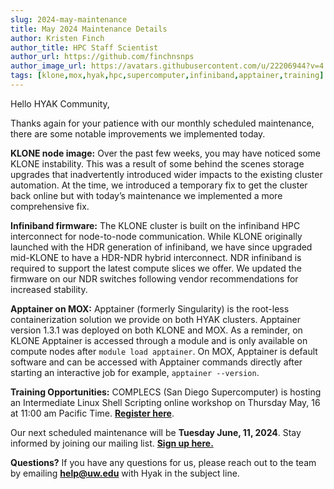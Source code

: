 ```yaml
---
slug: 2024-may-maintenance
title: May 2024 Maintenance Details
author: Kristen Finch
author_title: HPC Staff Scientist
author_url: https://github.com/finchnsnps
author_image_url: https://avatars.githubusercontent.com/u/22206944?v=4
tags: [klone,mox,hyak,hpc,supercomputer,infiniband,apptainer,training]
---
```


Hello HYAK Community,

Thanks again for your patience with our monthly scheduled maintenance, there are some notable improvements we implemented today. 

**KLONE node image:** Over the past few weeks, you may have noticed some KLONE instability. This was a result of some behind the scenes storage upgrades that inadvertently introduced wider impacts to the existing cluster automation. At the time, we introduced a temporary fix to get the cluster back online but with today’s maintenance we implemented a more comprehensive fix.

**Infiniband firmware:** The KLONE cluster is built on the infiniband HPC interconnect for node-to-node communication. While KLONE originally launched with the HDR generation of infiniband, we have since upgraded mid-KLONE to have a HDR-NDR hybrid interconnect. NDR infiniband is required to support the latest compute slices we offer. We updated the firmware on our NDR switches following vendor recommendations for increased stability.

**Apptainer on MOX:** Apptainer (formerly Singularity) is the root-less containerization solution we provide on both HYAK clusters. Apptainer version 1.3.1 was deployed on both KLONE and MOX. As a reminder, on KLONE Apptainer is accessed through a module and is only available on compute nodes after `module load apptainer`. On MOX, Apptainer is default software and can be accessed with Apptainer commands directly after starting an interactive job for example, `apptainer --version`. 

**Training Opportunities:** COMPLECS (San Diego Supercomputer) is hosting an Intermediate Linux Shell Scripting online workshop on Thursday May, 16 at 11:00 am Pacific Time. [**Register here**](https://na.eventscloud.com/ereg/newreg.php?eventid=780668&).

Our next scheduled maintenance will be **Tuesday June, 11, 2024**. Stay informed by joining our mailing list. [**Sign up here.**](https://mailman1.u.washington.edu/mailman/listinfo/hyak-users)  

**Questions?** If you have any questions for us, please reach out to the team by emailing **help@uw.edu** with Hyak in the subject line.